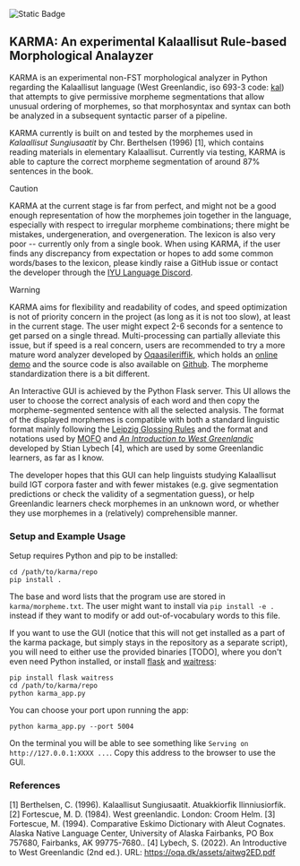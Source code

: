 ![Static Badge](https://img.shields.io/badge/python-3.12|3.13-blue)

## KARMA: An experimental Kalaallisut Rule-based Morphological Analayzer

KARMA is an experimental non-FST morphological analyzer in Python regarding the Kalaallisut language (West Greenlandic, iso 693-3 code: [kal](https://www.ethnologue.com/language/kal/)) that attempts to give permissive morpheme segmentations that allow unusual ordering of morphemes, so that morphosyntax and syntax can both be analyzed in a subsequent syntactic parser of a pipeline.

KARMA currently is built on and tested by the morphemes used in *Kalaallisut Sungiusaatit* by Chr. Berthelsen (1996) [1], which contains reading materials in elementary Kalaallisut. Currently via testing, KARMA is able to capture the correct morpheme segmentation of around 87% sentences in the book.

> [!CAUTION]
> KARMA at the current stage is far from perfect, and might not be a good enough representation of how the morphemes join together in the language, especially with respect to irregular morpheme combinations; there might be mistakes, undergeneration, and overgeneration. The lexicon is also very poor -- currently only from a single book. When using KARMA, if the user finds any discrepancy from expectation or hopes to add some common words/bases to the lexicon, please kindly raise a GitHub issue or contact the developer through the [IYU Language Discord](https://disboard.org/server/328027881009709056).

> [!WARNING]
> KARMA aims for flexibility and readability of codes, and speed optimization is not of priority concern in the project (as long as it is not too slow), at least in the current stage. The user might expect 2-6 seconds for a sentence to get parsed on a single thread. Multi-processing can partially alleviate this issue, but if speed is a real concern, users are recommended to try a more mature word analyzer developed by [Oqaasileriffik](https://oqaasileriffik.gl/), which holds an [online demo](https://oqaasileriffik.gl/en/langtech/lookup/) and the source code is also available on [Github](https://github.com/giellalt/lang-kal). The morpheme standardization there is a bit different.

An Interactive GUI is achieved by the Python Flask server. This UI allows the user to choose the correct analysis of each word and then copy the morpheme-segmented sentence with all the selected analysis. The format of the displayed morphemes is compatible with both a standard linguistic format mainly following the [Leipzig Glossing Rules](https://www.eva.mpg.de/lingua/pdf/Glossing-Rules.pdf) and the format and notations used by [MOFO](https://mofo.oqa.dk/) and [*An Introduction to West Greenlandic*](https://oqa.dk/assets/aitwg2ED.pdf) developed by Stian Lybech [4], which are used by some Greenlandic learners, as far as I know. 

The developer hopes that this GUI can help linguists studying Kalaallisut build IGT corpora faster and with fewer mistakes (e.g. give segmentation predictions or check the validity of a segmentation guess), or help Greenlandic learners check morphemes in an unknown word, or whether they use morphemes in a (relatively) comprehensible manner.


### Setup and Example Usage

Setup requires Python and pip to be installed:
```
cd /path/to/karma/repo
pip install .
```

The base and word lists that the program use are stored in `karma/morpheme.txt`. The user might want to install via `pip install -e .` instead if they want to modify or add out-of-vocabulary words to this file.

If you want to use the GUI (notice that this will not get installed as a part of the karma package, but simply stays in the repository as a separate script), you will need to either use the provided binaries [TODO], where you don't even need Python installed, or install [flask](https://flask.palletsprojects.com/en/stable/) and [waitress](https://docs.pylonsproject.org/projects/waitress/en/latest/):

```
pip install flask waitress
cd /path/to/karma/repo
python karma_app.py
```

You can choose your port upon running the app:
```
python karma_app.py --port 5004
```
On the terminal you will be able to see something like `Serving on http://127.0.0.1:XXXX ...`. Copy this address to the browser to use the GUI.


### References
[1] Berthelsen, C.  (1996). Kalaallisut Sungiusaatit. Atuakkiorfik Ilinniusiorfik.
[2] Fortescue, M. D. (1984). West greenlandic. London: Croom Helm.
[3] Fortescue, M. (1994). Comparative Eskimo Dictionary with Aleut Cognates. Alaska Native Language Center, University of Alaska Fairbanks, PO Box 757680, Fairbanks, AK 99775-7680..
[4] Lybech, S. (2022). An Introductive to West Greenlandic (2nd ed.). URL: https://oqa.dk/assets/aitwg2ED.pdf
